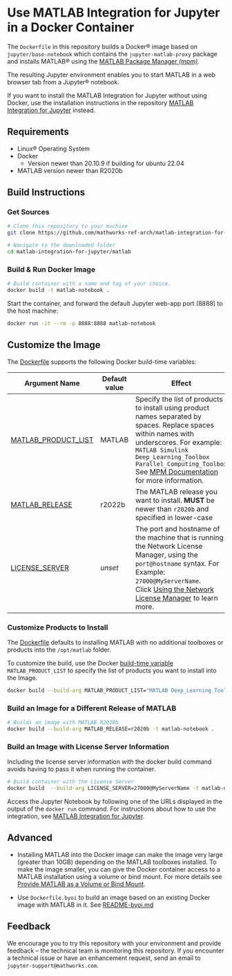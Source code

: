 # Use MATLAB Integration for Jupyter in a Docker Container

The `Dockerfile` in this repository builds a Docker® image based on `jupyter/base-notebook` which contains the `jupyter-matlab-proxy` package and installs MATLAB® using the [MATLAB Package Manager *(mpm)*](https://github.com/mathworks-ref-arch/matlab-dockerfile/blob/main/MPM.md). 

The resulting Jupyter environment enables you to start MATLAB in a web browser tab from a Jupyter® notebook.

If you want to install the MATLAB Integration for Jupyter without using Docker, use the installation instructions in the repository
[MATLAB Integration for Jupyter](https://github.com/mathworks/jupyter-matlab-proxy) instead.

## Requirements
* Linux® Operating System
* Docker 
    * Version newer than 20.10.9 if building for ubuntu 22.04
* MATLAB version newer than R2020b

## Build Instructions

### Get Sources
 
```bash
# Clone this repository to your machine
git clone https://github.com/mathworks-ref-arch/matlab-integration-for-jupyter.git

# Navigate to the downloaded folder
cd matlab-integration-for-jupyter/matlab
```

### Build & Run Docker Image
```bash
# Build container with a name and tag of your choice.
docker build -t matlab-notebook .
```
Start the container, and forward the default Jupyter web-app port (8888) to the host machine:
```bash
docker run -it --rm -p 8888:8888 matlab-notebook
```

## Customize the Image
The [Dockerfile](https://github.com/mathworks-ref-arch/matlab-integration-for-jupyter/blob/main/matlab/Dockerfile) supports the following Docker build-time variables:

| Argument Name | Default value | Effect |
|---|---|---|
| [MATLAB_PRODUCT_LIST](#customize-products-to-install) | MATLAB | Specify the list of products to install using product names separated by spaces. Replace spaces within names with underscores. For example: `MATLAB Simulink Deep_Learning_Toolbox Parallel_Computing_Toolbox` </br> See [MPM Documentation](https://github.com/mathworks-ref-arch/matlab-dockerfile/blob/main/MPM.md) for more information.|
| [MATLAB_RELEASE](#build-an-image-for-a-different-release-of-matlab) | r2022b | The MATLAB release you want to install. **MUST** be newer than `r2020b` and specified in lower-case|
| [LICENSE_SERVER](#build-an-image-with-license-server-information) | *unset* | The port and hostname of the machine that is running the Network License Manager, using the `port@hostname` syntax. For Example: `27000@MyServerName`. </br> Click [Using the Network License Manager](https://github.com/mathworks-ref-arch/matlab-dockerfile#use-the-network-license-manager) to learn more.|

### Customize Products to Install
The [Dockerfile](https://github.com/mathworks-ref-arch/matlab-integration-for-jupyter/blob/main/matlab/Dockerfile) defaults to installing MATLAB with no additional toolboxes or products into the `/opt/matlab` folder.

To customize the build, use the Docker [build-time variable](https://docs.docker.com/engine/reference/commandline/build/#set-build-time-variables---build-arg) `MATLAB_PRODUCT_LIST` to specify the list of products you want to install into the Image.

```bash
docker build --build-arg MATLAB_PRODUCT_LIST="MATLAB Deep_Learning_Toolbox" -t matlab-notebook .
```

### Build an Image for a Different Release of MATLAB
```bash
# Builds an image with MATLAB R2020b
docker build --build-arg MATLAB_RELEASE=r2020b -t matlab-notebook .
```

### Build an Image with License Server Information
Including the license server information with the docker build command avoids having to pass it when running the container.
```bash
# Build container with the License Server
docker build  --build-arg LICENSE_SERVER=27000@MyServerName -t matlab-notebook .
```

Access the Jupyter Notebook by following one of the URLs displayed in the output of the ```docker run``` command.
For instructions about how to use the integration, see [MATLAB Integration for Jupyter](https://github.com/mathworks/jupyter-matlab-proxy).

## Advanced

* Installing MATLAB into the Docker image can make the image very large (greater than 10GB) depending on the MATLAB toolboxes installed.
To make the image smaller, you can give the Docker container access to a MATLAB installation using a volume or bind mount. For more details see [Provide MATLAB as a Volume or Bind Mount](/matlab/README-mounted.md).

* Use `Dockerfile.byoi` to build an image based on an existing Docker image with MATLAB in it. See [README-byoi.md](/matlab/README-byoi.md)

## Feedback

We encourage you to try this repository with your environment and provide feedback – the technical team is monitoring this repository. If you encounter a technical issue or have an enhancement request, send an email to `jupyter-support@mathworks.com`.